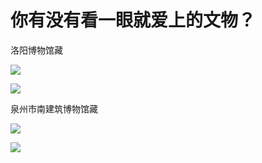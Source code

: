 # 你有没有看一眼就爱上的文物？

洛阳博物馆藏

![](https://pic3.zhimg.com/50/v2-80f5ba63952c936b3bb27201ab0f99f4_hd.jpg?source=1940ef5c)  


![](https://pic2.zhimg.com/50/v2-4dbecd365d18e658257f68d93008f93f_hd.jpg?source=1940ef5c)  


  


泉州市南建筑博物馆藏

  


![](https://pic1.zhimg.com/50/v2-281f39c34eceb91ffecda6495b82995a_hd.jpg?source=1940ef5c)  


![](https://pic2.zhimg.com/50/v2-7e1e7d27d5c99d338efe0310a19e49b2_hd.jpg?source=1940ef5c)

